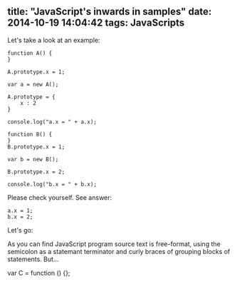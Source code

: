 title: "JavaScript's inwards in samples"
date: 2014-10-19 14:04:42
tags: JavaScripts
---


Let's take a look at an example:
```
function A() {
}

A.prototype.x = 1;

var a = new A();

A.prototype = {
    x : 2
}

console.log("a.x = " + a.x); 

function B() {
}
B.prototype.x = 1;

var b = new B();

B.prototype.x = 2;

console.log("b.x = " + b.x); 

```

Please check yourself. See answer:

```
a.x = 1;
b.x = 2;

```

Let's go:

As you can find JavaScript program source text is free-format, using the
semicolon as a statemant terminator and curly braces of grouping blocks of 
statements. But...

var C = function () {};




